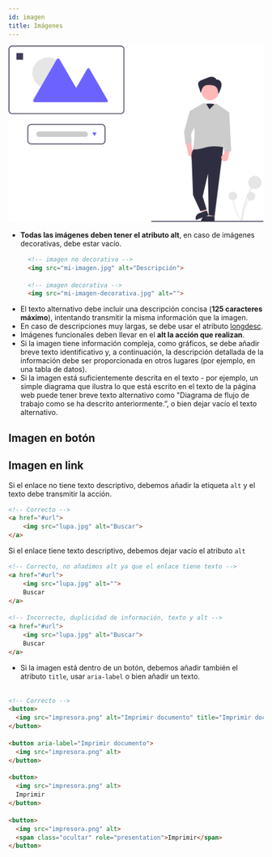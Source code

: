 ```yaml
---
id: imagen
title: Imágenes
---
```


![img](/img/imagen.svg) 


- **Todas las imágenes deben tener el atributo alt**, en caso de imágenes decorativas, debe estar vacío.
  ```html
    <!-- imagen no decorativa -->
    <img src="mi-imagen.jpg" alt="Descripción">

    <!-- imagen decorativa -->
    <img src="mi-imagen-decorativa.jpg" alt="">
  ```
- El texto alternativo debe incluir una descripción concisa (**125 caracteres máximo**), intentando transmitir la misma información que la imagen.
- En caso de descripciones muy largas, se debe usar el atributo [longdesc](https://www.w3.org/TR/WCAG20-TECHS/H45.html).
- Imágenes funcionales deben llevar en el **alt la acción que realizan**.
- Si la imagen tiene información compleja, como gráficos, se debe añadir breve texto identificativo y, a continuación, la descripción detallada de la información debe ser proporcionada en otros lugares (por ejemplo, en una tabla de datos).
- Si la imagen está suficientemente descrita en el texto - por ejemplo, un simple diagrama que ilustra lo que está escrito en el texto de la página web puede tener breve texto alternativo como "Diagrama de flujo de trabajo como se ha descrito anteriormente.”, o bien dejar vacío el texto alternativo.

## Imagen en botón

## Imagen en link


Si el enlace no tiene texto descriptivo, debemos añadir la etiqueta `alt` y el texto debe transmitir la acción.
```html
<!-- Correcto -->
<a href="#url">
    <img src="lupa.jpg" alt="Buscar">
</a>
```

Si el enlace tiene texto descriptivo, debemos dejar vacío el atributo `alt`
```html
<!-- Correcto, no añadimos alt ya que el enlace tiene texto -->
<a href="#url">
    <img src="lupa.jpg" alt="">
    Buscar
</a>

<!-- Incorrecto, duplicidad de información, texto y alt -->
<a href="#url">
    <img src="lupa.jpg" alt="Buscar">
    Buscar
</a>
```


- Si la imagen está dentro de un botón, debemos añadir también el atributo `title`, usar `aria-label` o bien añadir un texto.
```html

<!-- Correcto -->
<button>
  <img src="impresora.png" alt="Imprimir documento" title="Imprimir documento">
</button>

<button aria-label="Imprimir documento">
  <img src="impresora.png" alt>
</button>

<button>
  <img src="impresora.png" alt>
  Imprimir
</button>

<button>
  <img src="impresora.png" alt>
  <span class="ocultar" role="presentation">Imprimir</span>
</button>
```

